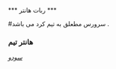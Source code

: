*** ربات هانتر ***

#سرورس مطعلق به تیم کرد می باشد .

### هانتر تیم 

*[سودو](telegram.me/erfan0953)*

